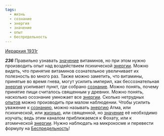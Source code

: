 ```yaml
---
tags:
  - жизнь
  - сознание
  - энергия
  - значение
  - опыт
  - беспредельность
---
```


[Иерархия 1931г](/agni/1931)

___236___
Правильно узнавать [значение](/tag/#значение) витаминов, но при этом нужно производить опыт над воздействием психической [энергии](/tag/#[энергия](/tag/#энергия)). Можно видеть, что принятие витаминов сознательное увеличивает их полезность во много раз. Также можно заметить, что витамины, принятые во время гнева, могут усилить империл, как бессознательная [энергия](/tag/#энергия) усиливает пункт, где собрано [сознание](/tag/#сознание). Можно понять, почему принятие пищи считалось священным у древних. Можно понять, насколько осознание умножает все [энергии](/tag/#[энергия](/tag/#энергия)). Сколько нетрудных [опытов](/tag/#опыт) можно производить при малом наблюдении. Чтобы усилить уважение к [сознанию](/tag/#сознание), можно называть [энергию](/tag/#энергия) Атма, или психической, или [жизнью](/tag/#жизнь), или священной, но [значение](/tag/#значение) её необходимо изучать; ведь этим каналом приближаемся к Фохату, или к атомической [энергии](/tag/#[энергия](/tag/#энергия)). Нужно наблюдать на микрокосме и перевести формулу на [Беспредельность](/tag/#беспредельность)!   

